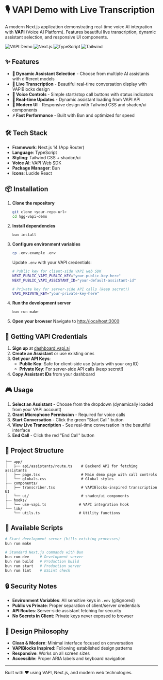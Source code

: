 # 🎙️ VAPI Demo with Live Transcription

A modern Next.js application demonstrating real-time voice AI integration with **VAPI** (Voice AI Platform). Features beautiful live transcription, dynamic assistant selection, and responsive UI components.

![VAPI Demo](https://img.shields.io/badge/VAPI-Voice%20AI-blue) ![Next.js](https://img.shields.io/badge/Next.js-14-black) ![TypeScript](https://img.shields.io/badge/TypeScript-Ready-blue) ![Tailwind](https://img.shields.io/badge/Tailwind-CSS-38bdf8)

## ✨ Features

- **🎯 Dynamic Assistant Selection** - Choose from multiple AI assistants with different models
- **📝 Live Transcription** - Beautiful real-time conversation display with VAPIBlocks design
- **🎤 Voice Controls** - Simple start/stop call buttons with status indicators  
- **🔄 Real-time Updates** - Dynamic assistant loading from VAPI API
- **🎨 Modern UI** - Responsive design with Tailwind CSS and shadcn/ui components
- **⚡ Fast Performance** - Built with Bun and optimized for speed

## 🛠️ Tech Stack

- **Framework**: Next.js 14 (App Router)
- **Language**: TypeScript  
- **Styling**: Tailwind CSS + shadcn/ui
- **Voice AI**: VAPI Web SDK
- **Package Manager**: Bun
- **Icons**: Lucide React

## 📦 Installation

1. **Clone the repository**
   ```bash
   git clone <your-repo-url>
   cd hgg-vapi-demo
   ```

2. **Install dependencies**
   ```bash
   bun install
   ```

3. **Configure environment variables**
   ```bash
   cp .env.example .env
   ```
   
   Update `.env` with your VAPI credentials:
   ```bash
   # Public key for client-side VAPI web SDK  
   NEXT_PUBLIC_VAPI_PUBLIC_KEY="your-public-key-here"
   NEXT_PUBLIC_VAPI_ASSISTANT_ID="your-default-assistant-id"
   
   # Private key for server-side API calls (keep secret!)
   VAPI_PRIVATE_KEY="your-private-key-here"
   ```

4. **Run the development server**
   ```bash
   bun run make
   ```

5. **Open your browser**
   Navigate to [http://localhost:3000](http://localhost:3000)

## 🔑 Getting VAPI Credentials

1. **Sign up** at [dashboard.vapi.ai](https://dashboard.vapi.ai)
2. **Create an Assistant** or use existing ones
3. **Get your API Keys**:
   - **Public Key**: Safe for client-side use (starts with your org ID)
   - **Private Key**: For server-side API calls (keep secret!)
4. **Copy Assistant IDs** from your dashboard

## 🎮 Usage

1. **Select an Assistant** - Choose from the dropdown (dynamically loaded from your VAPI account)
2. **Grant Microphone Permission** - Required for voice calls
3. **Start Conversation** - Click the green "Start Call" button
4. **View Live Transcription** - See real-time conversation in the beautiful interface
5. **End Call** - Click the red "End Call" button

## 📁 Project Structure

```
├── app/
│   ├── api/assistants/route.ts    # Backend API for fetching assistants
│   ├── page.tsx                   # Main demo page with call controls
│   └── globals.css                # Global styles
├── components/
│   ├── transcriber.tsx            # VAPIBlocks-inspired transcription UI
│   └── ui/                        # shadcn/ui components
├── hooks/
│   └── use-vapi.ts               # VAPI integration hook
└── lib/
    └── utils.ts                  # Utility functions
```

## 🚀 Available Scripts

```bash
# Start development server (kills existing processes)
bun run make

# Standard Next.js commands with Bun
bun run dev     # Development server
bun run build   # Production build  
bun run start   # Production server
bun run lint    # ESLint check
```

## 🔒 Security Notes

- **Environment Variables**: All sensitive keys in `.env` (gitignored)
- **Public vs Private**: Proper separation of client/server credentials
- **API Routes**: Server-side assistant fetching for security
- **No Secrets in Client**: Private keys never exposed to browser

## 🎨 Design Philosophy

- **Clean & Modern**: Minimal interface focused on conversation
- **VAPIBlocks Inspired**: Following established design patterns
- **Responsive**: Works on all screen sizes
- **Accessible**: Proper ARIA labels and keyboard navigation

---

Built with ❤️ using VAPI, Next.js, and modern web technologies.